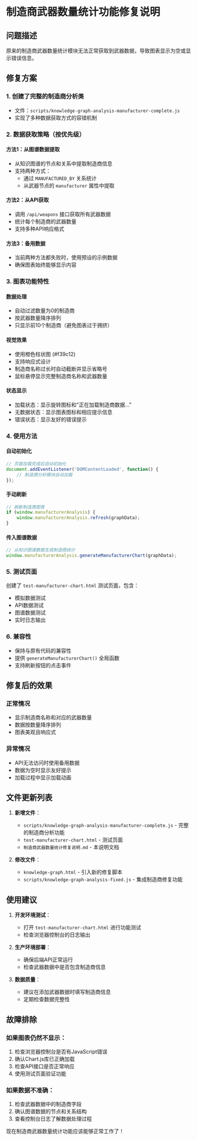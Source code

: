 # 制造商武器数量统计功能修复说明

## 问题描述
原来的制造商武器数量统计模块无法正常获取到武器数据，导致图表显示为空或显示错误信息。

## 修复方案

### 1. 创建了完整的制造商分析类
- 文件：`scripts/knowledge-graph-analysis-manufacturer-complete.js`
- 实现了多种数据获取方式的容错机制

### 2. 数据获取策略（按优先级）

#### 方法1：从图谱数据提取
- 从知识图谱的节点和关系中提取制造商信息
- 支持两种方式：
  - 通过 `MANUFACTURED_BY` 关系统计
  - 从武器节点的 `manufacturer` 属性中提取

#### 方法2：从API获取
- 调用 `/api/weapons` 接口获取所有武器数据
- 统计每个制造商的武器数量
- 支持多种API响应格式

#### 方法3：备用数据
- 当前两种方法都失败时，使用预设的示例数据
- 确保图表始终能够显示内容

### 3. 图表功能特性

#### 数据处理
- 自动过滤数量为0的制造商
- 按武器数量降序排列
- 只显示前10个制造商（避免图表过于拥挤）

#### 视觉效果
- 使用橙色柱状图 (#f39c12)
- 支持响应式设计
- 制造商名称过长时自动截断并显示省略号
- 鼠标悬停显示完整制造商名称和武器数量

#### 状态显示
- 加载状态：显示旋转图标和"正在加载制造商数据..."
- 无数据状态：显示图表图标和相应提示信息
- 错误状态：显示友好的错误提示

### 4. 使用方法

#### 自动初始化
```javascript
// 页面加载完成后自动初始化
document.addEventListener('DOMContentLoaded', function() {
    // 制造商分析模块自动加载
});
```

#### 手动刷新
```javascript
// 刷新制造商图表
if (window.manufacturerAnalysis) {
    window.manufacturerAnalysis.refresh(graphData);
}
```

#### 传入图谱数据
```javascript
// 从知识图谱数据生成制造商统计
window.manufacturerAnalysis.generateManufacturerChart(graphData);
```

### 5. 测试页面
创建了 `test-manufacturer-chart.html` 测试页面，包含：
- 模拟数据测试
- API数据测试  
- 图谱数据测试
- 实时日志输出

### 6. 兼容性
- 保持与原有代码的兼容性
- 提供 `generateManufacturerChart()` 全局函数
- 支持刷新按钮的点击事件

## 修复后的效果

### 正常情况
- 显示制造商名称和对应的武器数量
- 数据按数量降序排列
- 图表美观且响应式

### 异常情况
- API无法访问时使用备用数据
- 数据为空时显示友好提示
- 加载过程中显示加载动画

## 文件更新列表

1. **新增文件**：
   - `scripts/knowledge-graph-analysis-manufacturer-complete.js` - 完整的制造商分析功能
   - `test-manufacturer-chart.html` - 测试页面
   - `制造商武器数量统计修复说明.md` - 本说明文档

2. **修改文件**：
   - `knowledge-graph.html` - 引入新的修复脚本
   - `scripts/knowledge-graph-analysis-fixed.js` - 集成制造商修复功能

## 使用建议

1. **开发环境测试**：
   - 打开 `test-manufacturer-chart.html` 进行功能测试
   - 检查浏览器控制台的日志输出

2. **生产环境部署**：
   - 确保后端API正常运行
   - 检查武器数据中是否包含制造商信息

3. **数据质量**：
   - 建议在添加武器数据时填写制造商信息
   - 定期检查数据完整性

## 故障排除

### 如果图表仍然不显示：
1. 检查浏览器控制台是否有JavaScript错误
2. 确认Chart.js库已正确加载
3. 检查API接口是否正常响应
4. 使用测试页面验证功能

### 如果数据不准确：
1. 检查武器数据中的制造商字段
2. 确认图谱数据的节点和关系结构
3. 查看控制台日志了解数据处理过程

现在制造商武器数量统计功能应该能够正常工作了！